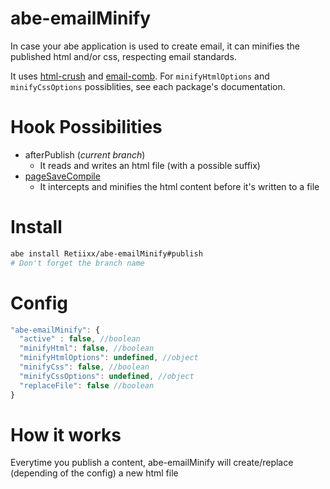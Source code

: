 # abe-emailMinify
In case your abe application is used to create email, it can minifies the published html and/or css, respecting email standards.

It uses [html-crush](https://www.npmjs.com/package/html-crush) and [email-comb](https://www.npmjs.com/package/email-comb).
For ```minifyHtmlOptions``` and ```minifyCssOptions``` possiblities, see each package's documentation.

# Hook Possibilities
- afterPublish (*current branch*)
  * It reads and writes an html file (with a possible suffix)
- [pageSaveCompile](/../../tree/pageSaveCompile)
  * It intercepts and minifies the html content before it's written to a file

# Install

``` bash 
abe install Retiixx/abe-emailMinify#publish
# Don't forget the branch name
```

# Config

``` javascript
"abe-emailMinify": {
  "active" : false, //boolean
  "minifyHtml": false, //boolean
  "minifyHtmlOptions": undefined, //object 
  "minifyCss": false, //boolean
  "minifyCssOptions": undefined, //object
  "replaceFile": false //boolean
}
```

# How it works

Everytime you publish a content, abe-emailMinify will create/replace (depending of the config) a new html file
